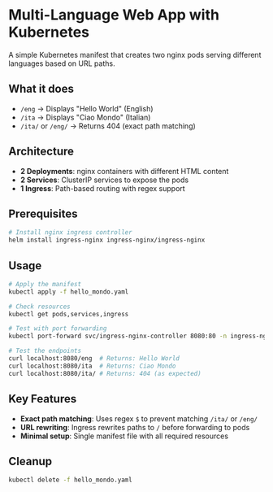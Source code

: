 # Multi-Language Web App with Kubernetes

A simple Kubernetes manifest that creates two nginx pods serving different languages based on URL paths.

## What it does

- `/eng` → Displays "Hello World" (English)
- `/ita` → Displays "Ciao Mondo" (Italian)
- `/ita/` or `/eng/` → Returns 404 (exact path matching)

## Architecture

- **2 Deployments**: nginx containers with different HTML content
- **2 Services**: ClusterIP services to expose the pods
- **1 Ingress**: Path-based routing with regex support

## Prerequisites

```bash
# Install nginx ingress controller
helm install ingress-nginx ingress-nginx/ingress-nginx
```

## Usage

```bash
# Apply the manifest
kubectl apply -f hello_mondo.yaml

# Check resources
kubectl get pods,services,ingress

# Test with port forwarding
kubectl port-forward svc/ingress-nginx-controller 8080:80 -n ingress-nginx

# Test the endpoints
curl localhost:8080/eng  # Returns: Hello World
curl localhost:8080/ita  # Returns: Ciao Mondo
curl localhost:8080/ita/ # Returns: 404 (as expected)
```

## Key Features

- **Exact path matching**: Uses regex `$` to prevent matching `/ita/` or `/eng/`
- **URL rewriting**: Ingress rewrites paths to `/` before forwarding to pods
- **Minimal setup**: Single manifest file with all required resources

## Cleanup

```bash
kubectl delete -f hello_mondo.yaml
```
